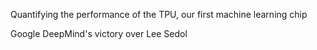 Quantifying the performance of the TPU, our first machine learning chip

Google DeepMind's victory over Lee Sedol